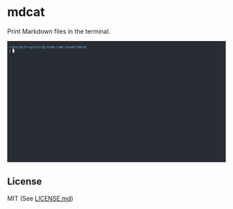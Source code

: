 # mdcat

Print Markdown files in the terminal.

![](screenshot.gif)

## License

MIT (See [LICENSE.md](license.md))